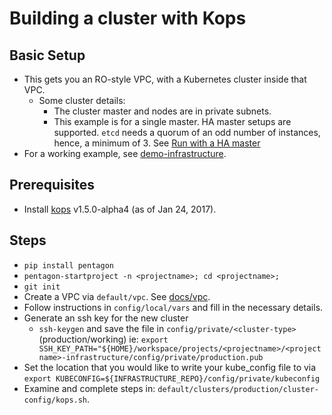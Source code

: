# Building a cluster with Kops

## Basic Setup
* This gets you an RO-style VPC, with a Kubernetes cluster inside that VPC.
  * Some cluster details:
    * The cluster master and nodes are in private subnets.
    * This example is for a single master. HA master setups are supported. `etcd` needs a quorum of an odd number of instances, hence, a minimum of 3. See [Run with a HA master](https://github.com/kubernetes/kops/blob/master/README.md#other-interesting-modes)
* For a working example, see [demo-infrastructure](https://github.com/reactiveops/demo-infrastructure).

## Prerequisites

* Install [kops](https://github.com/kubernetes/kops) v1.5.0-alpha4 (as of Jan 24, 2017).

## Steps

* `pip install pentagon`
* `pentagon-startproject -n <projectname>; cd <projectname>;`
* `git init`
* Create a VPC via `default/vpc`. See [docs/vpc](vpc.md).
* Follow instructions in `config/local/vars` and fill in the necessary details.
* Generate an ssh key for the new cluster
  * `ssh-keygen` and save the file in `config/private/<cluster-type>` (production/working)
  ie: `export SSH_KEY_PATH="${HOME}/workspace/projects/<projectname>/<projectname>-infrastructure/config/private/production.pub`
* Set the location that you would like to write your kube_config file to via `export KUBECONFIG=${INFRASTRUCTURE_REPO}/config/private/kubeconfig`
* Examine and complete steps in: `default/clusters/production/cluster-config/kops.sh`.
